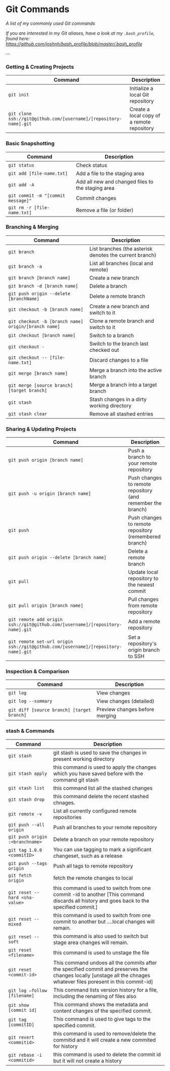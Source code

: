Git Commands
============

_A list of my commonly used Git commands_

*If you are interested in my Git aliases, have a look at my `.bash_profile`, found here: https://github.com/joshnh/bash_profile/blob/master/.bash_profile*

--

### Getting & Creating Projects

| Command | Description |
| ------- | ----------- |
| `git init` | Initialize a local Git repository |
| `git clone ssh://git@github.com/[username]/[repository-name].git` | Create a local copy of a remote repository |

### Basic Snapshotting

| Command | Description |
| ------- | ----------- |
| `git status` | Check status |
| `git add [file-name.txt]` | Add a file to the staging area |
| `git add -A` | Add all new and changed files to the staging area |
| `git commit -m "[commit message]"` | Commit changes |
| `git rm -r [file-name.txt]` | Remove a file (or folder) |

### Branching & Merging

| Command | Description |
| ------- | ----------- |
| `git branch` | List branches (the asterisk denotes the current branch) |
| `git branch -a` | List all branches (local and remote) |
| `git branch [branch name]` | Create a new branch |
| `git branch -d [branch name]` | Delete a branch |
| `git push origin --delete [branchName]` | Delete a remote branch |
| `git checkout -b [branch name]` | Create a new branch and switch to it |
| `git checkout -b [branch name] origin/[branch name]` | Clone a remote branch and switch to it |
| `git checkout [branch name]` | Switch to a branch |
| `git checkout -` | Switch to the branch last checked out |
| `git checkout -- [file-name.txt]` | Discard changes to a file |
| `git merge [branch name]` | Merge a branch into the active branch |
| `git merge [source branch] [target branch]` | Merge a branch into a target branch |
| `git stash` | Stash changes in a dirty working directory |
| `git stash clear` | Remove all stashed entries |

### Sharing & Updating Projects

| Command | Description |
| ------- | ----------- |
| `git push origin [branch name]` | Push a branch to your remote repository |
| `git push -u origin [branch name]` | Push changes to remote repository (and remember the branch) |
| `git push` | Push changes to remote repository (remembered branch) |
| `git push origin --delete [branch name]` | Delete a remote branch |
| `git pull` | Update local repository to the newest commit |
| `git pull origin [branch name]` | Pull changes from remote repository |
| `git remote add origin ssh://git@github.com/[username]/[repository-name].git` | Add a remote repository |
| `git remote set-url origin ssh://git@github.com/[username]/[repository-name].git` | Set a repository's origin branch to SSH |

### Inspection & Comparison

| Command | Description |
| ------- | ----------- |
| `git log` | View changes |
| `git log --summary` | View changes (detailed) |
| `git diff [source branch] [target branch]` | Preview changes before merging |

### stash & Commands

| Command | Description |
| ------- | ----------- |
| `git stash` | git stash is used to save the changes in present working directory |
| `git stash apply` | this command is used to apply the changes which you have saved before with the command git stash |
| `git stash list` | this command list all the stashed changes |
| `git stash drop` | this command delete the recent stashed chnages.|
| `git remote -v` | List all currently configured remote repositories |
| `git push --all origin` | Push all branches to your remote repository |
| `git push origin :<branchname>` | Delete a branch on your remote repository |
| `git tag 1.0.0 <commitID>` | You can use tagging to mark a significant changeset, such as a release |
| `git push --tags origin` | Push all tags to remote repository |
| `git fetch origin` | fetch the remote changes to local |
| `git reset --hard <sha-value>` | this command is used to switch from one commit -id to another [This command discards all history and goes back to the specified commit.] |
| `git reset --mixed` <sha-value> |  this command is used to switch from one commit to another but ....local changes will remain. |
| `git reset --soft` <sha-value> | this command is also used to switch but stage area changes will remain. |
| `git reset <filename>` | this command is used to unstage the file |
| `git reset <commit-id>` | This command undoes all the commits after the specified commit and preserves the changes locally [unstage all the chnages whatever files poresent in this commit-id] |
| `git log –follow [filename]` | This command lists version history for a file, including the renaming of files also |
| `git show [commit id]` | This command shows the metadata and content changes of the specified commit. |
| `git tag [commitID]` | This command is used to give tags to the specified commit. |
| `git revert <commitid>` | this command is used to remove/delete the commitid and it will create a new commited for history |
| `git rebase -i <commitid>` | this command is used to delete the commit id but it will not create a history |
